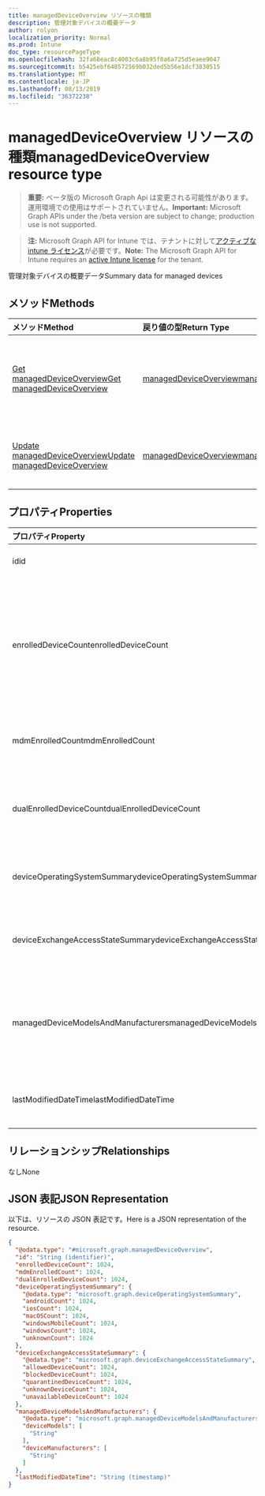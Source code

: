 ```yaml
---
title: managedDeviceOverview リソースの種類
description: 管理対象デバイスの概要データ
author: rolyon
localization_priority: Normal
ms.prod: Intune
doc_type: resourcePageType
ms.openlocfilehash: 32fa68eac8c4003c6a8b95f0a6a725d5eaee9047
ms.sourcegitcommit: b5425ebf648572569b032ded5b56e1dcf3830515
ms.translationtype: MT
ms.contentlocale: ja-JP
ms.lasthandoff: 08/13/2019
ms.locfileid: "36372238"
---
```

# <a name="manageddeviceoverview-resource-type"></a><span data-ttu-id="10e94-103">managedDeviceOverview リソースの種類</span><span class="sxs-lookup"><span data-stu-id="10e94-103">managedDeviceOverview resource type</span></span>

> <span data-ttu-id="10e94-104">**重要:** ベータ版の Microsoft Graph Api は変更される可能性があります。運用環境での使用はサポートされていません。</span><span class="sxs-lookup"><span data-stu-id="10e94-104">**Important:** Microsoft Graph APIs under the /beta version are subject to change; production use is not supported.</span></span>

> <span data-ttu-id="10e94-105">**注:** Microsoft Graph API for Intune では、テナントに対して[アクティブな intune ライセンス](https://go.microsoft.com/fwlink/?linkid=839381)が必要です。</span><span class="sxs-lookup"><span data-stu-id="10e94-105">**Note:** The Microsoft Graph API for Intune requires an [active Intune license](https://go.microsoft.com/fwlink/?linkid=839381) for the tenant.</span></span>

<span data-ttu-id="10e94-106">管理対象デバイスの概要データ</span><span class="sxs-lookup"><span data-stu-id="10e94-106">Summary data for managed devices</span></span>

## <a name="methods"></a><span data-ttu-id="10e94-107">メソッド</span><span class="sxs-lookup"><span data-stu-id="10e94-107">Methods</span></span>
|<span data-ttu-id="10e94-108">メソッド</span><span class="sxs-lookup"><span data-stu-id="10e94-108">Method</span></span>|<span data-ttu-id="10e94-109">戻り値の型</span><span class="sxs-lookup"><span data-stu-id="10e94-109">Return Type</span></span>|<span data-ttu-id="10e94-110">説明</span><span class="sxs-lookup"><span data-stu-id="10e94-110">Description</span></span>|
|:---|:---|:---|
|[<span data-ttu-id="10e94-111">Get managedDeviceOverview</span><span class="sxs-lookup"><span data-stu-id="10e94-111">Get managedDeviceOverview</span></span>](../api/intune-devices-manageddeviceoverview-get.md)|[<span data-ttu-id="10e94-112">managedDeviceOverview</span><span class="sxs-lookup"><span data-stu-id="10e94-112">managedDeviceOverview</span></span>](../resources/intune-devices-manageddeviceoverview.md)|<span data-ttu-id="10e94-113">[managedDeviceOverview](../resources/intune-devices-manageddeviceoverview.md) オブジェクトのプロパティとリレーションシップを読み取ります。</span><span class="sxs-lookup"><span data-stu-id="10e94-113">Read properties and relationships of the [managedDeviceOverview](../resources/intune-devices-manageddeviceoverview.md) object.</span></span>|
|[<span data-ttu-id="10e94-114">Update managedDeviceOverview</span><span class="sxs-lookup"><span data-stu-id="10e94-114">Update managedDeviceOverview</span></span>](../api/intune-devices-manageddeviceoverview-update.md)|[<span data-ttu-id="10e94-115">managedDeviceOverview</span><span class="sxs-lookup"><span data-stu-id="10e94-115">managedDeviceOverview</span></span>](../resources/intune-devices-manageddeviceoverview.md)|<span data-ttu-id="10e94-116">[managedDeviceOverview](../resources/intune-devices-manageddeviceoverview.md) オブジェクトのプロパティを更新します。</span><span class="sxs-lookup"><span data-stu-id="10e94-116">Update the properties of a [managedDeviceOverview](../resources/intune-devices-manageddeviceoverview.md) object.</span></span>|

## <a name="properties"></a><span data-ttu-id="10e94-117">プロパティ</span><span class="sxs-lookup"><span data-stu-id="10e94-117">Properties</span></span>
|<span data-ttu-id="10e94-118">プロパティ</span><span class="sxs-lookup"><span data-stu-id="10e94-118">Property</span></span>|<span data-ttu-id="10e94-119">型</span><span class="sxs-lookup"><span data-stu-id="10e94-119">Type</span></span>|<span data-ttu-id="10e94-120">説明</span><span class="sxs-lookup"><span data-stu-id="10e94-120">Description</span></span>|
|:---|:---|:---|
|<span data-ttu-id="10e94-121">id</span><span class="sxs-lookup"><span data-stu-id="10e94-121">id</span></span>|<span data-ttu-id="10e94-122">String</span><span class="sxs-lookup"><span data-stu-id="10e94-122">String</span></span>|<span data-ttu-id="10e94-123">概要の一意識別子</span><span class="sxs-lookup"><span data-stu-id="10e94-123">Unique Identifier for the summary</span></span>|
|<span data-ttu-id="10e94-124">enrolledDeviceCount</span><span class="sxs-lookup"><span data-stu-id="10e94-124">enrolledDeviceCount</span></span>|<span data-ttu-id="10e94-125">Int32</span><span class="sxs-lookup"><span data-stu-id="10e94-125">Int32</span></span>|<span data-ttu-id="10e94-126">登録済みデバイスの合計数。</span><span class="sxs-lookup"><span data-stu-id="10e94-126">Total enrolled device count.</span></span> <span data-ttu-id="10e94-127">Intune PC エージェントで管理されている PC デバイスは含まれません</span><span class="sxs-lookup"><span data-stu-id="10e94-127">Does not include PC devices managed via Intune PC Agent</span></span>|
|<span data-ttu-id="10e94-128">mdmEnrolledCount</span><span class="sxs-lookup"><span data-stu-id="10e94-128">mdmEnrolledCount</span></span>|<span data-ttu-id="10e94-129">Int32</span><span class="sxs-lookup"><span data-stu-id="10e94-129">Int32</span></span>|<span data-ttu-id="10e94-130">MDM に登録されているデバイスの数</span><span class="sxs-lookup"><span data-stu-id="10e94-130">The number of devices enrolled in MDM</span></span>|
|<span data-ttu-id="10e94-131">dualEnrolledDeviceCount</span><span class="sxs-lookup"><span data-stu-id="10e94-131">dualEnrolledDeviceCount</span></span>|<span data-ttu-id="10e94-132">Int32</span><span class="sxs-lookup"><span data-stu-id="10e94-132">Int32</span></span>|<span data-ttu-id="10e94-133">MDM と EAS の両方に登録されているデバイスの数</span><span class="sxs-lookup"><span data-stu-id="10e94-133">The number of devices enrolled in both MDM and EAS</span></span>|
|<span data-ttu-id="10e94-134">deviceOperatingSystemSummary</span><span class="sxs-lookup"><span data-stu-id="10e94-134">deviceOperatingSystemSummary</span></span>|[<span data-ttu-id="10e94-135">deviceOperatingSystemSummary</span><span class="sxs-lookup"><span data-stu-id="10e94-135">deviceOperatingSystemSummary</span></span>](../resources/intune-devices-deviceoperatingsystemsummary.md)|<span data-ttu-id="10e94-136">デバイスのオペレーティング システムの概要。</span><span class="sxs-lookup"><span data-stu-id="10e94-136">Device operating system summary.</span></span>|
|<span data-ttu-id="10e94-137">deviceExchangeAccessStateSummary</span><span class="sxs-lookup"><span data-stu-id="10e94-137">deviceExchangeAccessStateSummary</span></span>|[<span data-ttu-id="10e94-138">deviceExchangeAccessStateSummary</span><span class="sxs-lookup"><span data-stu-id="10e94-138">deviceExchangeAccessStateSummary</span></span>](../resources/intune-devices-deviceexchangeaccessstatesummary.md)|<span data-ttu-id="10e94-139">Intune での Exchange アクセス状態の配布</span><span class="sxs-lookup"><span data-stu-id="10e94-139">Distribution of Exchange Access State in Intune</span></span>|
|<span data-ttu-id="10e94-140">managedDeviceModelsAndManufacturers</span><span class="sxs-lookup"><span data-stu-id="10e94-140">managedDeviceModelsAndManufacturers</span></span>|[<span data-ttu-id="10e94-141">managedDeviceModelsAndManufacturers</span><span class="sxs-lookup"><span data-stu-id="10e94-141">managedDeviceModelsAndManufacturers</span></span>](../resources/intune-devices-manageddevicemodelsandmanufacturers.md)|<span data-ttu-id="10e94-142">アカウントの管理対象デバイスのモデルと製造 meatadata</span><span class="sxs-lookup"><span data-stu-id="10e94-142">Models and Manufactures meatadata for managed devices in the account</span></span>|
|<span data-ttu-id="10e94-143">lastModifiedDateTime</span><span class="sxs-lookup"><span data-stu-id="10e94-143">lastModifiedDateTime</span></span>|<span data-ttu-id="10e94-144">DateTimeOffset</span><span class="sxs-lookup"><span data-stu-id="10e94-144">DateTimeOffset</span></span>|<span data-ttu-id="10e94-145">デバイスの最終変更日時の概要</span><span class="sxs-lookup"><span data-stu-id="10e94-145">Last modified date time of device overview</span></span>|

## <a name="relationships"></a><span data-ttu-id="10e94-146">リレーションシップ</span><span class="sxs-lookup"><span data-stu-id="10e94-146">Relationships</span></span>
<span data-ttu-id="10e94-147">なし</span><span class="sxs-lookup"><span data-stu-id="10e94-147">None</span></span>

## <a name="json-representation"></a><span data-ttu-id="10e94-148">JSON 表記</span><span class="sxs-lookup"><span data-stu-id="10e94-148">JSON Representation</span></span>
<span data-ttu-id="10e94-149">以下は、リソースの JSON 表記です。</span><span class="sxs-lookup"><span data-stu-id="10e94-149">Here is a JSON representation of the resource.</span></span>
<!-- {
  "blockType": "resource",
  "keyProperty": "id",
  "@odata.type": "microsoft.graph.managedDeviceOverview"
}
-->
``` json
{
  "@odata.type": "#microsoft.graph.managedDeviceOverview",
  "id": "String (identifier)",
  "enrolledDeviceCount": 1024,
  "mdmEnrolledCount": 1024,
  "dualEnrolledDeviceCount": 1024,
  "deviceOperatingSystemSummary": {
    "@odata.type": "microsoft.graph.deviceOperatingSystemSummary",
    "androidCount": 1024,
    "iosCount": 1024,
    "macOSCount": 1024,
    "windowsMobileCount": 1024,
    "windowsCount": 1024,
    "unknownCount": 1024
  },
  "deviceExchangeAccessStateSummary": {
    "@odata.type": "microsoft.graph.deviceExchangeAccessStateSummary",
    "allowedDeviceCount": 1024,
    "blockedDeviceCount": 1024,
    "quarantinedDeviceCount": 1024,
    "unknownDeviceCount": 1024,
    "unavailableDeviceCount": 1024
  },
  "managedDeviceModelsAndManufacturers": {
    "@odata.type": "microsoft.graph.managedDeviceModelsAndManufacturers",
    "deviceModels": [
      "String"
    ],
    "deviceManufacturers": [
      "String"
    ]
  },
  "lastModifiedDateTime": "String (timestamp)"
}
```




